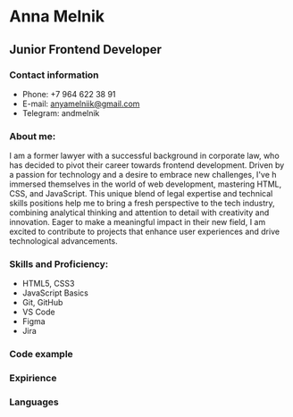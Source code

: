 # Anna Melnik
## Junior Frontend Developer
### Contact information
* Phone: +7 964 622 38 91
* E-mail: anyamelniik@gmail.com
* Telegram: andmelnik

### About me: 

I am a former lawyer with a successful background in corporate law, who has decided to pivot their career towards frontend development. Driven by a passion for technology and a desire to embrace new challenges, I've h immersed themselves in the world of web development, mastering HTML, CSS, and JavaScript. This unique blend of legal expertise and technical skills positions help me to bring a fresh perspective to the tech industry, combining analytical thinking and attention to detail with creativity and innovation. Eager to make a meaningful impact in their new field, I am excited to contribute to projects that enhance user experiences and drive technological advancements.

### Skills and Proficiency:
* HTML5, CSS3
* JavaScript Basics
* Git, GitHub
* VS Code
* Figma 
* Jira

### Code example 


### Expirience 


### Languages
